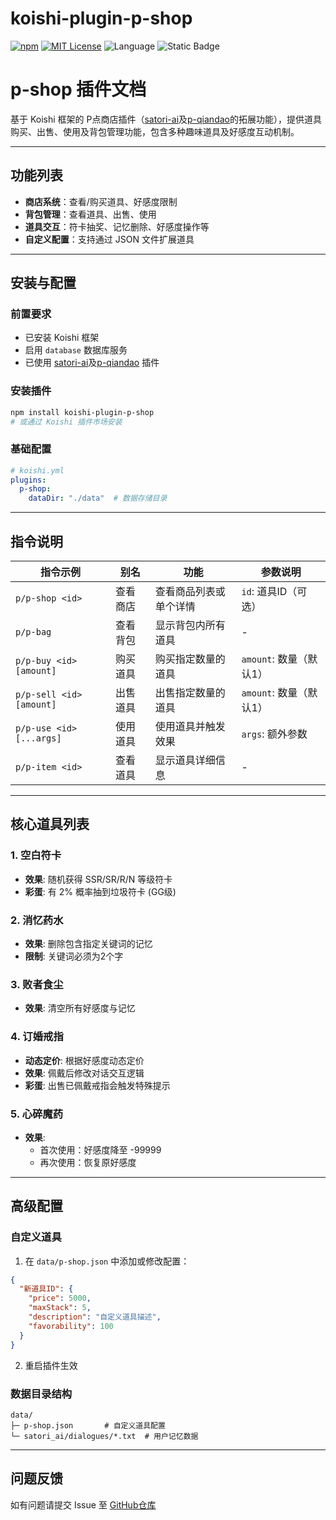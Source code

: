 # koishi-plugin-p-shop

[![npm](https://img.shields.io/npm/v/koishi-plugin-p-shop?style=flat-square)](https://www.npmjs.com/package/koishi-plugin-p-shop) [![MIT License](https://img.shields.io/badge/license-MIT-blue.svg?style=flat)](http://choosealicense.com/licenses/mit/) ![Language](https://img.shields.io/badge/language-TypeScript-brightgreen) ![Static Badge](https://img.shields.io/badge/QQ交流群-2167028216-green)

# p-shop 插件文档

基于 Koishi 框架的 P点商店插件（[satori-ai](https://github.com/gfjdh/koishi-plugin-satori-ai)及[p-qiandao](https://github.com/gfjdh/koishi-plugin-p-qiandao)的拓展功能），提供道具购买、出售、使用及背包管理功能，包含多种趣味道具及好感度互动机制。

---

## 功能列表
- **商店系统**：查看/购买道具、好感度限制
- **背包管理**：查看道具、出售、使用
- **道具交互**：符卡抽奖、记忆删除、好感度操作等
- **自定义配置**：支持通过 JSON 文件扩展道具

---

## 安装与配置
### 前置要求
- 已安装 Koishi 框架
- 启用 `database` 数据库服务
- 已使用 [satori-ai](https://github.com/gfjdh/koishi-plugin-satori-ai)及[p-qiandao](https://github.com/gfjdh/koishi-plugin-p-qiandao) 插件

### 安装插件
```bash
npm install koishi-plugin-p-shop
# 或通过 Koishi 插件市场安装
```

### 基础配置
```yaml
# koishi.yml
plugins:
  p-shop:
    dataDir: "./data"  # 数据存储目录
```

---

## 指令说明
| 指令示例                | 别名       | 功能                     | 参数说明              |
|-------------------------|------------|--------------------------|-----------------------|
| `p/p-shop <id>`         | 查看商店   | 查看商品列表或单个详情   | `id`: 道具ID（可选） |
| `p/p-bag`               | 查看背包   | 显示背包内所有道具       | -                     |
| `p/p-buy <id> [amount]` | 购买道具   | 购买指定数量的道具       | `amount`: 数量（默认1）|
| `p/p-sell <id> [amount]`| 出售道具   | 出售指定数量的道具       | `amount`: 数量（默认1）|
| `p/p-use <id> [...args]`| 使用道具   | 使用道具并触发效果       | `args`: 额外参数      |
| `p/p-item <id>`         | 查看道具   | 显示道具详细信息         | -                     |

---

## 核心道具列表
### 1. 空白符卡
- **效果**: 随机获得 SSR/SR/R/N 等级符卡
- **彩蛋**: 有 2% 概率抽到垃圾符卡 (GG级)

### 2. 消忆药水
- **效果**: 删除包含指定关键词的记忆
- **限制**: 关键词必须为2个字

### 3. 败者食尘
- **效果**: 清空所有好感度与记忆

### 4. 订婚戒指
- **动态定价**: 根据好感度动态定价
- **效果**: 佩戴后修改对话交互逻辑
- **彩蛋**: 出售已佩戴戒指会触发特殊提示

### 5. 心碎魔药
- **效果**:
  - 首次使用：好感度降至 -99999
  - 再次使用：恢复原好感度

---

## 高级配置
### 自定义道具
1. 在 `data/p-shop.json` 中添加或修改配置：
```json
{
  "新道具ID": {
    "price": 5000,
    "maxStack": 5,
    "description": "自定义道具描述",
    "favorability": 100
  }
}
```
2. 重启插件生效

### 数据目录结构
```
data/
├─ p-shop.json       # 自定义道具配置
└─ satori_ai/dialogues/*.txt  # 用户记忆数据
```

---

## 问题反馈
如有问题请提交 Issue 至 [GitHub仓库](https://github.com/your-repo-url)
